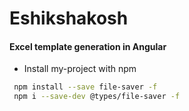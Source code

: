 
# Eshikshakosh



#### Excel template generation in Angular

- Install my-project with npm

```bash
 npm install --save file-saver -f
 npm i --save-dev @types/file-saver -f
```
    
